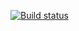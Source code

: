 [![Build status](https://ci.appveyor.com/api/projects/status/inbolsfoypggb4a0/branch/master?svg=true)](https://ci.appveyor.com/project/Lyubsii/carddeliveryorder/branch/master)
